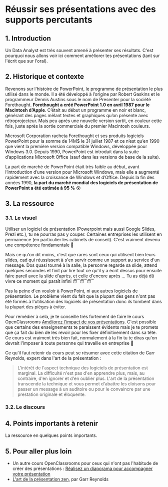 # Réussir ses présentations avec des supports percutants

## 1. Introduction
Un Data Analyst est très souvent amené à présenter ses résultats. C'est pourquoi nous allons voir ici comment améliorer tes présentations (tant sur l'écrit que sur l'oral).

## 2. Historique et contexte
Revenons sur l'histoire de PowerPoint, le programme de présentation le plus utilisé dans le monde. Il a été développé à l’origine par Robert Gaskins et le programmeur Dennis Austins sous le nom de Presenter pour la société Forethought. 
**Forethought a créé PowerPoint 1.0 en avril 1987 pour le Macintosh d’Apple**. C’était au début un programme en noir et blanc, générant des pages mêlant textes et graphiques qu’on présente avec rétroprojecteur. 
Mais peu après une nouvelle version sortit, en couleur cette fois, juste après la sortie commerciale du premier Macintosh couleurs.

Microsoft Corporation racheta Forethought et ses produits logiciels PowerPoint pour la somme de 14M$ le 31 juillet 1987 et ce n’est qu’en 1990 que vient la première version compatible Windows, développée pour Windows 3.0. Depuis 1990, PowerPoint est introduit dans la suite d’applications Microsoft Office (sauf dans les versions de base de la suite).

La part de marché de PowerPoint était très faible au début, avant l’introduction d’une version pour Microsoft Windows, mais elle a augmenté rapidement avec la croissance de Windows et d’Office. Depuis la fin des années 1990, **la part du marché mondial des logiciels de présentation de PowerPoint a été estimée à 95 %** 😮

## 3. La ressource

### 3.1. Le visuel

Utiliser un logiciel de présentation (Powerpoint mais aussi Google Slides, Prezi etc.), tu ne pourras pas y couper. Certaines entreprises les utilisent en permanence (en particulier les cabinets de conseil). C'est vraiment devenu une compétence fondamentale 😬 

Mais ce qu'on dit moins, c'est que rares sont ceux qui utilisent bien leurs slides, cad qui réussissent à s'en servir comme un support au service d'un message. Dos quasi tourné à la salle, la personne regarde sa slide, attend quelques secondes et finit par lire tout ce qu'il y a écrit dessus pour ensuite faire pareil avec la slide d'après, et celle d'encore après ... Tu as déjà dû vivre ce moment qui paraît infini 😴😴😴

Pas la peine d'en vouloir à PowerPoint, ni aux autres logiciels de présentation. Le problème vient du fait que la plupart des gens n'ont pas été formés à l'utilisation des logiciels de présentation donc ils tombent dans la plupart des pièges à éviter.

Pour remédier à cela, je te conseille très fortement de faire le cours OpenClassrooms [Améliorez l'impact de vos présentations](https://openclassrooms.com/fr/courses/3013891-ameliorez-limpact-de-vos-presentations). C'est possible que certains des enseignements te paraissent évidents mais je te promets que ça fait du bien de les revoir pour les fixer définitivement dans sa tête. Ce cours est vraiment très bien fait, normalement à la fin tu te diras qu'on devrait l'imposer à toute personne qui travaille en entreprise 🥴

Ce qu'il faut retenir du cours peut se résumer avec cette citation de Garr Reynolds, expert dans l'art de la présentation : 
> L'intérêt de l'aspect technique des logiciels de présentation est marginal. La difficulté n'est pas d'en apprendre plus, mais, au contraire, d'en ignorer et d'en oublier plus. L'art de la présentation transcende la technique et vous permet d'abattre les cloisons pour passer un message à un auditoire ou pour le convaincre par une prestation originale et éloquente.


### 3.2. Le discours





## 4. Points importants à retenir
La ressource en quelques points importants.

## 5. Pour aller plus loin
- Un autre cours OpenClassrooms pour ceux qui n'ont pas l'habitude de créer des présentations : [Réalisez un diaporama pour accompagner votre présentation](https://openclassrooms.com/fr/courses/5870121-realisez-un-diaporama-pour-accompagner-votre-presentation)
- [L'art de la présentation zen](https://keyvox.fr/lart-de-la-presentation-zen-par-garr-reynolds/), par Garr Reynolds
